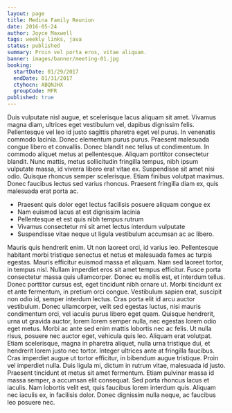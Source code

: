 ```yaml
---
layout: page
title: Medina Family Reunion
date: 2016-05-24
author: Joyce Maxwell
tags: weekly links, java
status: published
summary: Proin vel porta eros, vitae aliquam.
banner: images/banner/meeting-01.jpg
booking:
  startDate: 01/29/2017
  endDate: 01/31/2017
  ctyhocn: ABQNJHX
  groupCode: MFR
published: true
---
```

Duis vulputate nisl augue, et scelerisque lacus aliquam sit amet. Vivamus magna diam, ultrices eget vestibulum vel, dapibus dignissim felis. Pellentesque vel leo id justo sagittis pharetra eget vel purus. In venenatis commodo lacinia. Donec elementum purus purus. Praesent malesuada congue libero et convallis. Donec blandit nec tellus ut condimentum. In commodo aliquet metus at pellentesque. Aliquam porttitor consectetur blandit. Nunc mattis, metus sollicitudin fringilla tempus, nibh ipsum vulputate massa, id viverra libero erat vitae ex. Suspendisse sit amet nisi odio. Quisque rhoncus semper scelerisque. Etiam finibus volutpat maximus. Donec faucibus lectus sed varius rhoncus. Praesent fringilla diam ex, quis malesuada erat porta ac.

* Praesent quis dolor eget lectus facilisis posuere aliquam congue ex
* Nam euismod lacus at est dignissim lacinia
* Pellentesque et est quis nibh tempus rutrum
* Vivamus consectetur mi sit amet lectus interdum vulputate
* Suspendisse vitae neque ut ligula vestibulum accumsan ac ac libero.

Mauris quis hendrerit enim. Ut non laoreet orci, id varius leo. Pellentesque habitant morbi tristique senectus et netus et malesuada fames ac turpis egestas. Mauris efficitur euismod massa et aliquam. Nam sed laoreet tortor, in tempus nisl. Nullam imperdiet eros sit amet tempus efficitur. Fusce porta consectetur massa quis ullamcorper. Donec eu mollis est, et interdum tellus. Donec porttitor cursus est, eget tincidunt nibh ornare ut. Morbi tincidunt ex et ante fermentum, in pretium orci congue. Vestibulum sapien erat, suscipit non odio id, semper interdum lectus. Cras porta elit id arcu auctor vestibulum. Donec ullamcorper, velit sed egestas luctus, nisi mauris condimentum orci, vel iaculis purus libero eget quam. Quisque hendrerit, urna ut gravida auctor, lorem lorem semper nulla, nec egestas lorem odio eget metus. Morbi ac ante sed enim mattis lobortis nec ac felis. Ut nulla risus, posuere nec auctor eget, vehicula quis leo.
Aliquam erat volutpat. Etiam scelerisque, magna in pharetra aliquet, nulla urna tristique dui, et hendrerit lorem justo nec tortor. Integer ultrices ante at fringilla faucibus. Cras imperdiet augue ut tortor efficitur, in bibendum augue tristique. Proin vel imperdiet nulla. Duis ligula mi, dictum in rutrum vitae, malesuada id justo. Praesent tincidunt et metus sit amet fermentum. Etiam pulvinar massa id massa semper, a accumsan elit consequat. Sed porta rhoncus lacus et iaculis. Nam lobortis velit est, quis faucibus lorem interdum quis. Aliquam nec iaculis ex, in facilisis dolor. Donec dignissim nulla neque, ac faucibus leo posuere nec.
